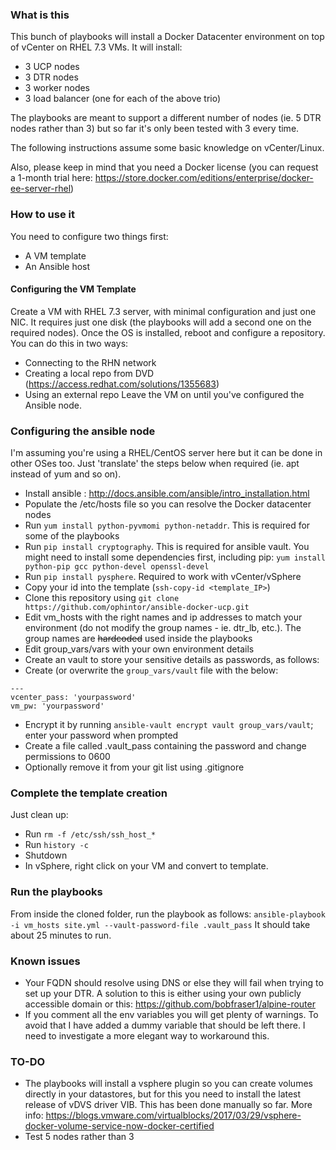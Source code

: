 ### What is this
This bunch of playbooks will install a Docker Datacenter environment on top of vCenter on RHEL 7.3 VMs. It will install:

- 3 UCP nodes
- 3 DTR nodes
- 3 worker nodes
- 3 load balancer (one for each of the above trio)

The playbooks are meant to support a different number of nodes (ie. 5 DTR nodes rather than 3) but so far it's only been tested with 3 every time.

The following instructions assume some basic knowledge on vCenter/Linux.

Also, please keep in mind that you need a Docker license (you can request a 1-month trial here: https://store.docker.com/editions/enterprise/docker-ee-server-rhel)

### How to use it
You need to configure two things first:

- A VM template
- An Ansible host

#### Configuring the VM Template
Create a VM with RHEL 7.3 server, with minimal configuration and just one NIC. It requires just one disk (the playbooks will add a second one on the required nodes). Once the OS is installed, reboot and configure a repository. You can do this in two ways:
- Connecting to the RHN network
- Creating a local repo from DVD (https://access.redhat.com/solutions/1355683)
- Using an external repo
Leave the VM on until you've configured the Ansible node.

### Configuring the ansible node
I'm assuming you're using a RHEL/CentOS server here but it can be done in other OSes too. Just 'translate' the steps below when required (ie. apt instead of yum and so on).
- Install ansible : http://docs.ansible.com/ansible/intro_installation.html
- Populate the /etc/hosts file so you can resolve the Docker datacenter nodes
- Run `yum install python-pyvmomi python-netaddr`. This is required for some of the playbooks
- Run `pip install cryptography`. This is required for ansible vault. You might need to install some dependencies first, including pip: `yum install python-pip gcc python-devel openssl-devel`
- Run `pip install pysphere`. Required to work with vCenter/vSphere
- Copy your id into the template (`ssh-copy-id <template_IP>`)
- Clone this repository using `git clone https://github.com/ophintor/ansible-docker-ucp.git`
- Edit vm_hosts with the right names and ip addresses to match your environment (do not modify the group names - ie. dtr_lb, etc.). The group names are ~~hardcoded~~ used inside the playbooks
- Edit group_vars/vars with your own environment details
- Create an vault to store your sensitive details as passwords, as follows:
- Create (or overwrite the `group_vars/vault` file with the below:
```
---
vcenter_pass: 'yourpassword'
vm_pw: 'yourpassword'
```
- Encrypt it by running `ansible-vault encrypt vault group_vars/vault`; enter your password when prompted
- Create a file called .vault_pass containing the password and change permissions to 0600
- Optionally remove it from your git list using .gitignore

### Complete the template creation
Just clean up:
- Run `rm -f /etc/ssh/ssh_host_*`
- Run `history -c`
- Shutdown
- In vSphere, right click on your VM and convert to template.

### Run the playbooks
From inside the cloned folder, run the playbook as follows:
`ansible-playbook -i vm_hosts site.yml --vault-password-file .vault_pass`
It should take about 25 minutes to run.

### Known issues
- Your FQDN should resolve using DNS or else they will fail when trying to set up your DTR. A solution to this is either using your own publicly accessible domain or this: https://github.com/bobfraser1/alpine-router
- If you comment all the env variables you will get plenty of warnings. To avoid that I have added a dummy variable that should be left there. I need to investigate a more elegant way to workaround this.

### TO-DO
- The playbooks will install a vsphere plugin so you can create volumes directly in your datastores, but for this you need to install the latest release of vDVS driver VIB. This has been done manually so far. More info: https://blogs.vmware.com/virtualblocks/2017/03/29/vsphere-docker-volume-service-now-docker-certified
- Test 5 nodes rather than 3
